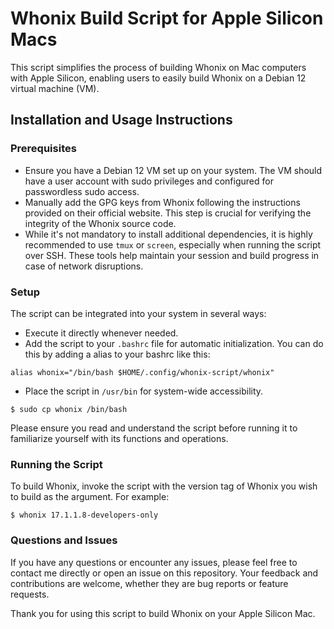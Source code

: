 # Whonix Build Script for Apple Silicon Macs

This script simplifies the process of building Whonix on Mac computers with Apple Silicon, enabling users to easily build Whonix on a Debian 12 virtual machine (VM).

## Installation and Usage Instructions

### Prerequisites

- Ensure you have a Debian 12 VM set up on your system. The VM should have a user account with sudo privileges and configured for passwordless sudo access.
- Manually add the GPG keys from Whonix following the instructions provided on their official website. This step is crucial for verifying the integrity of the Whonix source code.
- While it's not mandatory to install additional dependencies, it is highly recommended to use `tmux` or `screen`, especially when running the script over SSH. These tools help maintain your session and build progress in case of network disruptions.

### Setup

The script can be integrated into your system in several ways:
- Execute it directly whenever needed.
- Add the script to your `.bashrc` file for automatic initialization. You can do this by adding a alias to your bashrc like this:
```
alias whonix="/bin/bash $HOME/.config/whonix-script/whonix"
```
- Place the script in `/usr/bin` for system-wide accessibility.
```
$ sudo cp whonix /bin/bash
```

Please ensure you read and understand the script before running it to familiarize yourself with its functions and operations.

### Running the Script

To build Whonix, invoke the script with the version tag of Whonix you wish to build as the argument. For example:

```
$ whonix 17.1.1.8-developers-only
```

### Questions and Issues

If you have any questions or encounter any issues, please feel free to contact me directly or open an issue on this repository. Your feedback and contributions are welcome, whether they are bug reports or feature requests.

Thank you for using this script to build Whonix on your Apple Silicon Mac.
